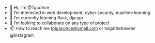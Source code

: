 - 👋 Hi, I’m @Tgcohce
- 👀 I’m interested in web development, cyber security, machine learning
- 🌱 I’m currently learning flask, django
- 💞️ I’m looking to collaborate on any type of project
- 📫 How to reach me tolgacohce@gmail.com or tolgathetraveler @instagram

